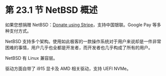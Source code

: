 # 第 23.1 节 NetBSD 概述

如果您想捐赠 NetBSD：[Donate using Stripe](https://www.netbsd.org/stripe.html)，支持中国银联。Google Pay 等多种支付方式。

NetBSD 支持多个架构。使用如此极客的一款操作系统对于用户来说却是一件非常困难的事情，用户几乎也全都是开发者，而开发者也几乎构成了所有的用户。

NetBSD 有 Linux 兼容层。

驱动方面自带了 i915 显卡及 AMD 相关驱动，支持 UEFI NVMe。


